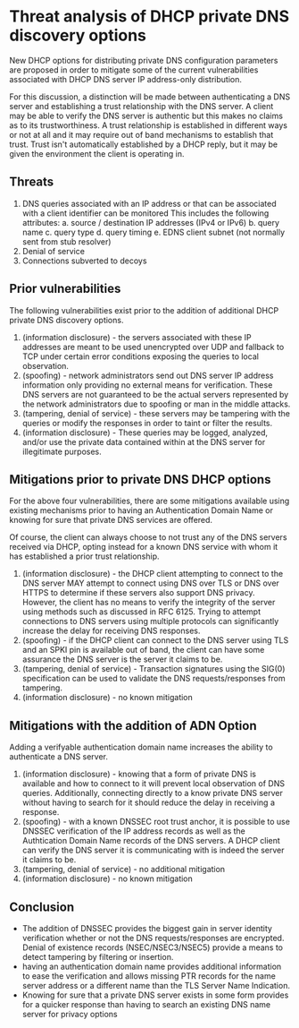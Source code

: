 # Threat analysis of DHCP private DNS discovery options

New DHCP options for distributing private DNS configuration parameters are proposed in order to mitigate some of the current vulnerabilities associated with DHCP DNS server IP address-only distribution.

For this discussion, a distinction will be made between authenticating a DNS server and establishing a trust relationship with the DNS server. A client may be able to verify the DNS server is authentic but this makes no claims as to its trustworthiness. A trust relationship is established in different ways or not at all and it may require out of band mechanisms to establish that trust. Trust isn't automatically established by a DHCP reply, but it may be given the environment the client is operating in.

## Threats

1. DNS queries associated with an IP address or that can be associated with a client identifier can be monitored
    This includes the following attributes:
        a. source / destination IP addresses (IPv4 or IPv6)
        b. query name
        c. query type
        d. query timing
        e. EDNS client subnet (not normally sent from stub resolver)
2. Denial of service
3. Connections subverted to decoys

## Prior vulnerabilities

The following vulnerabilities exist prior to the addition of additional DHCP private DNS discovery options.

1. (information disclosure) - the servers associated with these IP addresses are meant to be used unencrypted over UDP and fallback to TCP under certain error conditions exposing the queries to local observation.
2. (spoofing) - network administrators send out DNS server IP address information only providing no external means for verification. These DNS servers are not guaranteed to be the actual servers represented by the network administrators due to spoofing or man in the middle attacks.
3. (tampering, denial of service) - these servers may be tampering with the queries or modify the responses in order to taint or filter the results.
4. (information disclosure) - These queries may be logged, analyzed, and/or use the private data contained within at the DNS server for illegitimate purposes.

## Mitigations prior to private DNS DHCP options

For the above four vulnerabilities, there are some mitigations available using existing mechanisms prior to having an Authentication Domain Name or knowing for sure that private DNS services are offered.

Of course, the client can always choose to not trust any of the DNS servers received via DHCP, opting instead for a known DNS service with whom it has established a prior trust relationship.

1. (information disclosure) - the DHCP client attempting to connect to the DNS server MAY attempt to connect using DNS over TLS or DNS over HTTPS to determine if these servers also support DNS privacy. However, the client has no means to verify the integrity of the server using methods such as discussed in RFC 6125. Trying to attempt connections to DNS servers using multiple protocols can significantly increase the delay for receiving DNS responses.
2. (spoofing) - if the DHCP client can connect to the DNS server using TLS and an SPKI pin is available out of band, the client can have some assurance the DNS server is the server it claims to be.
3. (tampering, denial of service) - Transaction signatures using the SIG(0) specification can be used to validate the DNS requests/responses from tampering. 
4. (information disclosure) - no known mitigation

## Mitigations with the addition of ADN Option

Adding a verifyable authentication domain name increases the ability to authenticate a DNS server.

1. (information disclosure) - knowing that a form of private DNS is available and how to connect to it will prevent local observation of DNS queries. Additionally, connecting directly to a know private DNS server without having to search for it should reduce the delay in receiving a response.
2. (spoofing) - with a known DNSSEC root trust anchor, it is possible to use DNSSEC verification of the IP address records as well as the Authtication Domain Name records of the DNS servers. A DHCP client can verify the DNS server it is communicating with is indeed the server it claims to be.
3. (tampering, denial of service) - no additional mitigation
4. (information disclosure) - no known mitigation

## Conclusion

* The addition of DNSSEC provides the biggest gain in server identity verification whether or not the DNS requests/responses are encrypted. Denial of existence records (NSEC/NSEC3/NSEC5) provide a means to detect tampering by filtering or insertion.
* having an authentication domain name provides additional information to ease the verification and allows missing PTR records for the name server address or a different name than the TLS Server Name Indication.
* Knowing for sure that a private DNS server exists in some form provides for a quicker response than having to search an existing DNS name server for privacy options

